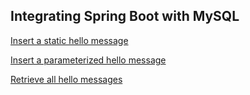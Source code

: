 ##  Integrating Spring Boot with MySQL

[Insert a static hello message](http://cs5200-fall2019-wang-1.us-east-2.elasticbeanstalk.com/api/hello/insert)

[Insert a parameterized hello message](http://cs5200-fall2019-wang-1.us-east-2.elasticbeanstalk.com/api/hello/insert/Some-parameterized-message)

[Retrieve all hello messages](http://cs5200-fall2019-wang-1.us-east-2.elasticbeanstalk.com/api/hello/select/all)
